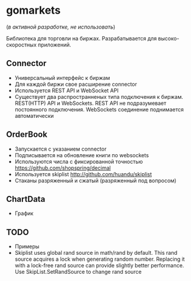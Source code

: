 # gomarkets

(*в активной разработке, не использовать*)

Библиотека для торговли на биржах. Разрабатывается для высоко-скоростных приложений.

## Connector

* Универсальный интерфейс к биржам
* Для каждой биржи свое расширение connector
* Используется REST API и WebSocket API
* Существует два распространненых типа подключения к биржам. REST(HTTP) API и WebSockets. REST API не подразумевает постоянного подключения. WebSockets соединение поднимается автоматически

## OrderBook

* Запускается с указанием connector
* Подписывается на обновление книги по websockets
* Используются числа с фиксированной точностью <https://github.com/shopspring/decimal>
* Используется skiplist <http://github.com/huandu/skiplist>
* Стаканы разряженный и сжатый (разряженный под вопросом)

## ChartData

* График

## TODO

* Примеры
* Skiplist uses global rand source in math/rand by default. This rand source acquires a lock when generating random number. Replacing it with a lock-free rand source can provide slightly better performance. Use SkipList.SetRandSource to change rand source